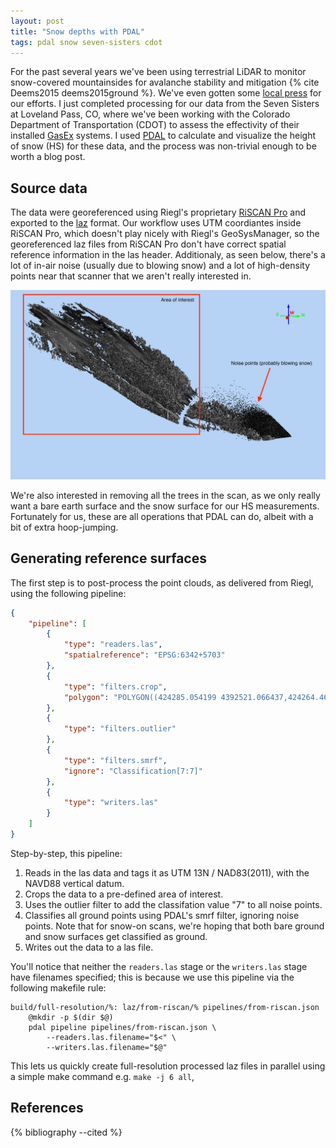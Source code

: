 ```yaml
---
layout: post
title: "Snow depths with PDAL"
tags: pdal snow seven-sisters cdot
---
```


For the past several years we've been using terrestrial LiDAR to monitor snow-covered mountainsides for avalanche stability and mitigation {% cite Deems2015 deems2015ground %}.
We've even gotten some [local press](http://www.dailycamera.com/science_environment/ci_30756446/boulder-scientist-targets-more-effective-safer-avalanche-mitigation) for our efforts.
I just completed processing for our data from the Seven Sisters at Loveland Pass, CO, where we've been working with the Colorado Department of Transportation (CDOT) to assess the effectivity of their installed [GasEx](https://www.denverpost.com/2015/09/18/colorado-mountain-passes-get-remote-controlled-gas-avalanche-control-finally/) systems.
I used [PDAL](https://www.pdal.io/) to calculate and visualize the height of snow (HS) for these data, and the process was non-trivial enough to be worth a blog post.

## Source data

The data were georeferenced using Riegl's proprietary [RiSCAN Pro](http://www.riegl.com/products/software-packages/riscan-pro/) and exported to the [laz](https://www.laszip.org/) format.
Our workflow uses UTM coordiantes inside RiSCAN Pro, which doesn't play nicely with Riegl's GeoSysManager, so the georeferenced laz files from RiSCAN Pro don't have correct spatial reference information in the las header.
Additionaly, as seen below, there's a lot of in-air noise (usually due to blowing snow) and a lot of high-density points near that scanner that we aren't really interested in.

![Annotated scan from 2017-04-28 of the Seven Sisters.](/img/2017-04-28-SevenSisters-in-air-snow-annotated.png)

We're also interested in removing all the trees in the scan, as we only really want a bare earth surface and the snow surface for our HS measurements.
Fortunately for us, these are all operations that PDAL can do, albeit with a bit of extra hoop-jumping.

## Generating reference surfaces

The first step is to post-process the point clouds, as delivered from Riegl, using the following pipeline:

```json
{
    "pipeline": [
        {
            "type": "readers.las",
            "spatialreference": "EPSG:6342+5703"
        },
        {
            "type": "filters.crop",
            "polygon": "POLYGON((424285.054199 4392521.066437,424264.463623 4392406.715332,424205.290527 4392190.98584,424201.560547 4392140.775757,423641.87146 4391921.607422,423426.168762 4391845.724854,423401.804596 4391842.146729,423041.956669 4392012.294861,422662.966858 4392335.28717,422759.23587 4392382.745789,422961.488438 4392474.017517,423273.389465 4392601.933075,423419.496582 4392539.133209,423538.245728 4392509.673706,423915.109497 4392511.763214,424070.769165 4392542.10498,424201.549438 4392565.36734,424248.287964 4392556.360779,424280.257935 4392531.412476,424285.054199 4392521.066437))"
        },
        {
            "type": "filters.outlier"
        },
        {
            "type": "filters.smrf",
            "ignore": "Classification[7:7]"
        },
        {
            "type": "writers.las"
        }
    ]
}
```

Step-by-step, this pipeline:

1. Reads in the las data and tags it as UTM 13N / NAD83(2011), with the NAVD88 vertical datum.
2. Crops the data to a pre-defined area of interest.
3. Uses the outlier filter to add the classifation value "7" to all noise points.
4. Classifies all ground points using PDAL's smrf filter, ignoring noise points.
   Note that for snow-on scans, we're hoping that both bare ground and snow surfaces get classified as ground.
5. Writes out the data to a las file.

You'll notice that neither the `readers.las` stage or the `writers.las` stage have filenames specified; this is because we use this pipeline via the following makefile rule:

```make
build/full-resolution/%: laz/from-riscan/% pipelines/from-riscan.json
	@mkdir -p $(dir $@)
	pdal pipeline pipelines/from-riscan.json \
		--readers.las.filename="$<" \
		--writers.las.filename="$@"
```

This lets us quickly create full-resolution processed laz files in parallel using a simple make command e.g. `make -j 6 all`,


## References

{% bibliography --cited %}
